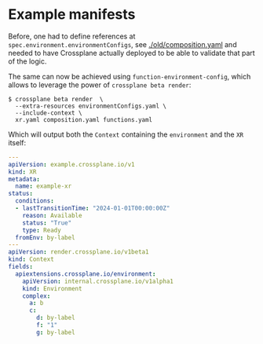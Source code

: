 # Example manifests

Before, one had to define references at `spec.environment.environmentConfigs`,
see [./old/composition.yaml]() and needed to have Crossplane actually deployed
to be able to validate that part of the logic.

The same can now be achieved using `function-environment-config`, which allows
to leverage the power of `crossplane beta render`:

```shell
$ crossplane beta render  \
  --extra-resources environmentConfigs.yaml \
  --include-context \
  xr.yaml composition.yaml functions.yaml
```

Which will output both the `Context` containing the `environment` and the `XR`
itself:

```yaml
---
apiVersion: example.crossplane.io/v1
kind: XR
metadata:
  name: example-xr
status:
  conditions:
  - lastTransitionTime: "2024-01-01T00:00:00Z"
    reason: Available
    status: "True"
    type: Ready
  fromEnv: by-label
---
apiVersion: render.crossplane.io/v1beta1
kind: Context
fields:
  apiextensions.crossplane.io/environment:
    apiVersion: internal.crossplane.io/v1alpha1
    kind: Environment
    complex:
      a: b
      c:
        d: by-label
        f: "1"
        g: by-label
```
